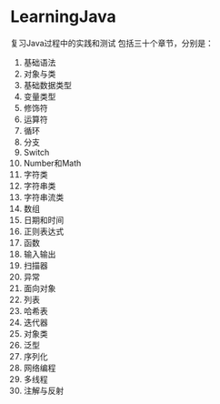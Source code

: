 # LearningJava
复习Java过程中的实践和测试
包括三十个章节，分别是：
1. 基础语法
2. 对象与类
3. 基础数据类型
4. 变量类型
5. 修饰符
6. 运算符
7. 循环
8. 分支
9. Switch
10. Number和Math
11. 字符类
12. 字符串类
13. 字符串流类
14. 数组
15. 日期和时间
16. 正则表达式
17. 函数
18. 输入输出
19. 扫描器
20. 异常
21. 面向对象
22. 列表
23. 哈希表
24. 迭代器
25. 对象类
26. 泛型
27. 序列化
28. 网络编程
29. 多线程
30. 注解与反射
